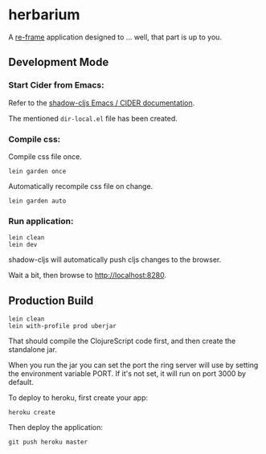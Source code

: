# herbarium

A [re-frame](https://github.com/day8/re-frame) application designed to ... well, that part is up to you.

## Development Mode

### Start Cider from Emacs:

Refer to the [shadow-cljs Emacs / CIDER documentation](https://shadow-cljs.github.io/docs/UsersGuide.html#cider).

The mentioned `dir-local.el` file has been created.

### Compile css:

Compile css file once.

```
lein garden once
```

Automatically recompile css file on change.

```
lein garden auto
```

### Run application:

```
lein clean
lein dev
```

shadow-cljs will automatically push cljs changes to the browser.

Wait a bit, then browse to [http://localhost:8280](http://localhost:8280).

## Production Build

```
lein clean
lein with-profile prod uberjar
```

That should compile the ClojureScript code first, and then create the standalone jar.

When you run the jar you can set the port the ring server will use by setting the environment variable PORT.
If it's not set, it will run on port 3000 by default.

To deploy to heroku, first create your app:

```
heroku create
```

Then deploy the application:

```
git push heroku master
```

